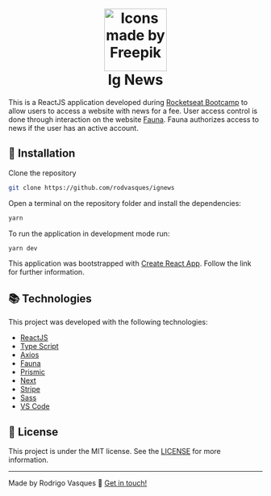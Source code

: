 
<h1 align="center">
    <img alt="Icons made by Freepik" src="https://cdn-icons-png.flaticon.com/512/2965/2965851.png" height="124" width="124">
    <br>
    Ig News
</h1>

This is a ReactJS application developed during [Rocketseat Bootcamp](https://rocketseat.com.br/bootcamp) to allow users to access a website with news for a fee. User access control is done through interaction on the website [Fauna](https://fauna.com/). Fauna authorizes access to news if the user has an active account.

## :rocket: Installation

Clone the repository

```bash
git clone https://github.com/rodvasques/ignews
```

Open a terminal on the repository folder and install the dependencies:

```bash
yarn
```

To run the application in development mode run:

```bash
yarn dev
```

This application was bootstrapped with [Create React App](https://github.com/facebook/create-react-app). Follow the link for further information.

## :books: Technologies

This project was developed with the following technologies:

- [ReactJS](https://reactjs.org/)
- [Type Script](https://www.typescriptlang.org/)
- [Axios](https://axios-http.com/docs/intro)
- [Fauna](https://fauna.com/)
- [Prismic](https://prismic.io/)
- [Next](https://next-auth.js.org/)
- [Stripe](https://stripe.com/br)
- [Sass](https://sass-lang.com/)
- [VS Code](https://code.visualstudio.com/) 


## :memo: License

This project is under the MIT license. See the [LICENSE](https://github.com/rodvasques/ignews) for more information.

---

Made by Rodrigo Vasques :wave: [Get in touch!](https://www.linkedin.com/in/rodrigo-vasques-62292bb0/)